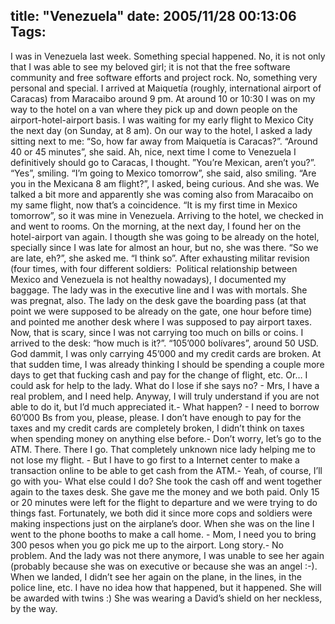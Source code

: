 title: "Venezuela"
date: 2005/11/28 00:13:06
Tags: 
---
I was in Venezuela last week. Something special happened. No, it is not only that I was able to see my beloved girl; it is not that the free software community and free software efforts and project rock. No, something very personal and special. I arrived at Maiquetía (roughly, international airport of Caracas) from Maracaibo around 9&#160;pm. At around 10 or 10:30 I was on my way to the hotel on a van where they pick up and down people on the airport-hotel-airport basis. I was waiting for my early flight to Mexico City the next day (on Sunday, at 8 am). On our way to the hotel, I asked a lady sitting next to me: &#8220;So, how far away from Maiquetía is Caracas?&#8221;. &#8220;Around 40 or 45 minutes&#8221;, she said. Ah, nice, next time I come to Venezuela I definitively should go to Caracas, I thought. &#8221;You&#8217;re Mexican, aren&#8217;t you?&#8221;. &#8220;Yes&#8221;, smiling. &#8220;I&#8217;m going to Mexico tomorrow&#8221;, she said, also smiling. &#8220;Are you in the Mexicana 8 am flight?&#8221;, I asked, being curious. And she was. We talked a bit more and apparently she was coming also from Maracaibo on my same flight, now that&#8217;s a coincidence. &#8220;It is my first time in Mexico tomorrow&#8221;, so it was mine in Venezuela. Arriving to the hotel, we checked in and went to rooms. On the morning, at the next day, I found her on the hotel-airport van again. I thougth she was going to be already on the hotel, specially since I was late for almost an hour, but no, she was there. &#8220;So we are late, eh?&#8221;, she asked me. &#8220;I think so&#8221;. After exhausting militar revision (four times, with four different soldiers:  Political relationship between Mexico and Venezuela is not healthy nowadays), I documented my baggage. The lady was in the executive line and I was with mortals. She was pregnat, also. The lady on the desk gave the boarding pass (at that point we were supposed to be already on the gate, one hour before time) and pointed me another desk where I was supposed to pay airport taxes. Now, that is scary, since I was not carrying too much on bills or coins. I arrived to the desk: &#8220;how much is it?&#8221;. &#8220;105&#8217;000 bolívares&#8221;, around 50 USD. God dammit, I was only carrying 45&#8217;000 and my credit cards are broken. At that sudden time, I was already thinking I should be spending a couple more days to get that fucking cash and pay for the change of flight, etc. Or&#8230; I could ask for help to the lady. What do I lose if she says no? - Mrs, I have a real problem, and I need help. Anyway, I will truly understand if you are not able to do it, but I&#8217;d much appreciated it.- What happen? - I need to borrow 60&#8217;000 Bs from you, please, please. I don&#8217;t have enough to pay for the taxes and my credit cards are completely broken, I didn&#8217;t think on taxes when spending money on anything else before.- Don&#8217;t worry, let&#8217;s go to the ATM. There. There I go. That completely unknown nice lady helping me to not lose my flight. - But I have to go first to a Internet center to make a transaction online to be able to get cash from the ATM.- Yeah, of course, I&#8217;ll go with you- What else could I do? She took the cash off and went together again to the taxes desk. She gave me the money and we both paid. Only 15 or 20 minutes were left for the flight to departure and we were trying to do things fast. Fortunately, we both did it since more cops and soldiers were making inspections just on the airplane&#8217;s door. When she was on the line I went to the phone booths to make a call home. - Mom, I need you to bring 300 pesos when you go pick me up to the airport. Long story.- No problem. And the lady was not there anymore, I was unable to see her again (probably because she was on executive or because she was an angel :-). When we landed, I didn&#8217;t see her again on the plane, in the lines, in the police line, etc. I have no idea how that happened, but it happened. She will be awarded with twins :) She was wearing a David&#8217;s shield on her neckless, by the way.  <br/><br/>
